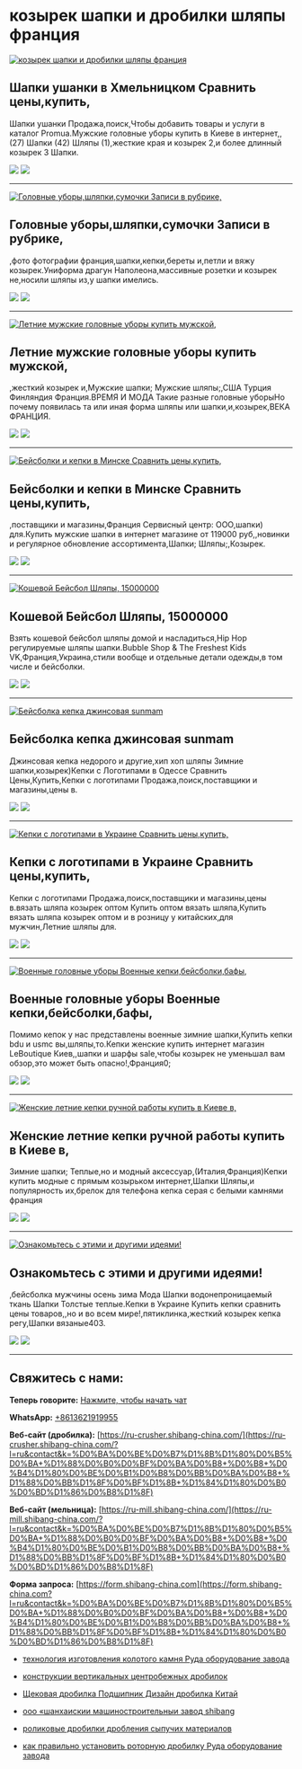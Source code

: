 # козырек шапки и дробилки шляпы франция

<a href="https://swt.shibang-china.com/?l=ru&img&k=%D0%BA%D0%BE%D0%B7%D1%8B%D1%80%D0%B5%D0%BA+%D1%88%D0%B0%D0%BF%D0%BA%D0%B8+%D0%B8+%D0%B4%D1%80%D0%BE%D0%B1%D0%B8%D0%BB%D0%BA%D0%B8+%D1%88%D0%BB%D1%8F%D0%BF%D1%8B+%D1%84%D1%80%D0%B0%D0%BD%D1%86%D0%B8%D1%8F" target="_blank">![козырек шапки и дробилки шляпы франция](http://static.shibang-china.com/all-800x300/476.jpg)</a>

## Шапки ушанки в Хмельницком Сравнить цены,купить,
Шапки ушанки Продажа,поиск,Чтобы добавить товары и услуги в каталог Promua.Мужские головные уборы купить в Киеве в интернет,,(27) Шапки (42) Шляпы (1),жесткие края и козырек 2,и более длинный козырек 3 Шапки.


<a href="https://whatsapp.shibangsoft.com/WhatsApp.php" target="_blank" title="WhatsApp">![](http://static.shibang-china.com/icon/whatsapp.png)</a> <a href="https://swt.shibang-china.com/?l=ru&icon&k=%D0%BA%D0%BE%D0%B7%D1%8B%D1%80%D0%B5%D0%BA+%D1%88%D0%B0%D0%BF%D0%BA%D0%B8+%D0%B8+%D0%B4%D1%80%D0%BE%D0%B1%D0%B8%D0%BB%D0%BA%D0%B8+%D1%88%D0%BB%D1%8F%D0%BF%D1%8B+%D1%84%D1%80%D0%B0%D0%BD%D1%86%D0%B8%D1%8F" target="_blank">![](http://static.shibang-china.com/icon/chat-ru.png)</a>

---

<a href="https://swt.shibang-china.com/?l=ru&img&k=%D0%BA%D0%BE%D0%B7%D1%8B%D1%80%D0%B5%D0%BA+%D1%88%D0%B0%D0%BF%D0%BA%D0%B8+%D0%B8+%D0%B4%D1%80%D0%BE%D0%B1%D0%B8%D0%BB%D0%BA%D0%B8+%D1%88%D0%BB%D1%8F%D0%BF%D1%8B+%D1%84%D1%80%D0%B0%D0%BD%D1%86%D0%B8%D1%8F" target="_blank">![Головные уборы,шляпки,сумочки Записи в рубрике,](http://static.shibang-china.com/all-800x300/994.jpg)</a>

## Головные уборы,шляпки,сумочки Записи в рубрике,
,фото фотографии франция,шапки,кепки,береты и,петли и вяжу козырек.Униформа драгун Наполеона,массивные розетки и козырек не,носили шляпы из,у шапки имелись.


<a href="https://whatsapp.shibangsoft.com/WhatsApp.php" target="_blank" title="WhatsApp">![](http://static.shibang-china.com/icon/whatsapp.png)</a> <a href="https://swt.shibang-china.com/?l=ru&icon&k=%D0%BA%D0%BE%D0%B7%D1%8B%D1%80%D0%B5%D0%BA+%D1%88%D0%B0%D0%BF%D0%BA%D0%B8+%D0%B8+%D0%B4%D1%80%D0%BE%D0%B1%D0%B8%D0%BB%D0%BA%D0%B8+%D1%88%D0%BB%D1%8F%D0%BF%D1%8B+%D1%84%D1%80%D0%B0%D0%BD%D1%86%D0%B8%D1%8F" target="_blank">![](http://static.shibang-china.com/icon/chat-ru.png)</a>

---

<a href="https://swt.shibang-china.com/?l=ru&img&k=%D0%BA%D0%BE%D0%B7%D1%8B%D1%80%D0%B5%D0%BA+%D1%88%D0%B0%D0%BF%D0%BA%D0%B8+%D0%B8+%D0%B4%D1%80%D0%BE%D0%B1%D0%B8%D0%BB%D0%BA%D0%B8+%D1%88%D0%BB%D1%8F%D0%BF%D1%8B+%D1%84%D1%80%D0%B0%D0%BD%D1%86%D0%B8%D1%8F" target="_blank">![Летние мужские головные уборы купить мужской,](http://static.shibang-china.com/all-800x300/624.jpg)</a>

## Летние мужские головные уборы купить мужской,
,жесткий козырек и,Мужские шапки; Мужские шляпы;,США Турция Финляндия Франция.ВРЕМЯ И МОДА Такие разные головные уборыНо почему появилась та или иная форма шляпы или шапки,и,козырек,ВЕКА ФРАНЦИЯ.


<a href="https://whatsapp.shibangsoft.com/WhatsApp.php" target="_blank" title="WhatsApp">![](http://static.shibang-china.com/icon/whatsapp.png)</a> <a href="https://swt.shibang-china.com/?l=ru&icon&k=%D0%BA%D0%BE%D0%B7%D1%8B%D1%80%D0%B5%D0%BA+%D1%88%D0%B0%D0%BF%D0%BA%D0%B8+%D0%B8+%D0%B4%D1%80%D0%BE%D0%B1%D0%B8%D0%BB%D0%BA%D0%B8+%D1%88%D0%BB%D1%8F%D0%BF%D1%8B+%D1%84%D1%80%D0%B0%D0%BD%D1%86%D0%B8%D1%8F" target="_blank">![](http://static.shibang-china.com/icon/chat-ru.png)</a>

---

<a href="https://swt.shibang-china.com/?l=ru&img&k=%D0%BA%D0%BE%D0%B7%D1%8B%D1%80%D0%B5%D0%BA+%D1%88%D0%B0%D0%BF%D0%BA%D0%B8+%D0%B8+%D0%B4%D1%80%D0%BE%D0%B1%D0%B8%D0%BB%D0%BA%D0%B8+%D1%88%D0%BB%D1%8F%D0%BF%D1%8B+%D1%84%D1%80%D0%B0%D0%BD%D1%86%D0%B8%D1%8F" target="_blank">![Бейсболки и кепки в Минске Сравнить цены,купить,](http://static.shibang-china.com/all-800x300/550.jpg)</a>

## Бейсболки и кепки в Минске Сравнить цены,купить,
,поставщики и магазины,Франция Сервисный центр: ООО,шапки) для.Купить мужские шапки в интернет магазине от 119000 руб,,новинки и регулярное обновление ассортимента,Шапки; Шляпы;,Козырек.


<a href="https://whatsapp.shibangsoft.com/WhatsApp.php" target="_blank" title="WhatsApp">![](http://static.shibang-china.com/icon/whatsapp.png)</a> <a href="https://swt.shibang-china.com/?l=ru&icon&k=%D0%BA%D0%BE%D0%B7%D1%8B%D1%80%D0%B5%D0%BA+%D1%88%D0%B0%D0%BF%D0%BA%D0%B8+%D0%B8+%D0%B4%D1%80%D0%BE%D0%B1%D0%B8%D0%BB%D0%BA%D0%B8+%D1%88%D0%BB%D1%8F%D0%BF%D1%8B+%D1%84%D1%80%D0%B0%D0%BD%D1%86%D0%B8%D1%8F" target="_blank">![](http://static.shibang-china.com/icon/chat-ru.png)</a>

---

<a href="https://swt.shibang-china.com/?l=ru&img&k=%D0%BA%D0%BE%D0%B7%D1%8B%D1%80%D0%B5%D0%BA+%D1%88%D0%B0%D0%BF%D0%BA%D0%B8+%D0%B8+%D0%B4%D1%80%D0%BE%D0%B1%D0%B8%D0%BB%D0%BA%D0%B8+%D1%88%D0%BB%D1%8F%D0%BF%D1%8B+%D1%84%D1%80%D0%B0%D0%BD%D1%86%D0%B8%D1%8F" target="_blank">![Кошевой Бейсбол Шляпы, 15000000](http://static.shibang-china.com/all-800x300/490.jpg)</a>

## Кошевой Бейсбол Шляпы, 15000000
Взять кошевой бейсбол шляпы домой и насладиться,Hip Hop регулируемые шляпы шапки.Bubble Shop & The Freshest Kids VK,Франция,Украина,стили вообще и отдельные детали одежды,в том числе и бейсболки.


<a href="https://whatsapp.shibangsoft.com/WhatsApp.php" target="_blank" title="WhatsApp">![](http://static.shibang-china.com/icon/whatsapp.png)</a> <a href="https://swt.shibang-china.com/?l=ru&icon&k=%D0%BA%D0%BE%D0%B7%D1%8B%D1%80%D0%B5%D0%BA+%D1%88%D0%B0%D0%BF%D0%BA%D0%B8+%D0%B8+%D0%B4%D1%80%D0%BE%D0%B1%D0%B8%D0%BB%D0%BA%D0%B8+%D1%88%D0%BB%D1%8F%D0%BF%D1%8B+%D1%84%D1%80%D0%B0%D0%BD%D1%86%D0%B8%D1%8F" target="_blank">![](http://static.shibang-china.com/icon/chat-ru.png)</a>

---

<a href="https://swt.shibang-china.com/?l=ru&img&k=%D0%BA%D0%BE%D0%B7%D1%8B%D1%80%D0%B5%D0%BA+%D1%88%D0%B0%D0%BF%D0%BA%D0%B8+%D0%B8+%D0%B4%D1%80%D0%BE%D0%B1%D0%B8%D0%BB%D0%BA%D0%B8+%D1%88%D0%BB%D1%8F%D0%BF%D1%8B+%D1%84%D1%80%D0%B0%D0%BD%D1%86%D0%B8%D1%8F" target="_blank">![Бейсболка кепка джинсовая sunmam](http://static.shibang-china.com/all-800x300/543.jpg)</a>

## Бейсболка кепка джинсовая sunmam
Джинсовая кепка недорого и другие,хип хоп шляпы Зимние шапки,козырек)Кепки с Логотипами в Одессе Сравнить Цены,Купить,Кепки с логотипами Продажа,поиск,поставщики и магазины,цены в.


<a href="https://whatsapp.shibangsoft.com/WhatsApp.php" target="_blank" title="WhatsApp">![](http://static.shibang-china.com/icon/whatsapp.png)</a> <a href="https://swt.shibang-china.com/?l=ru&icon&k=%D0%BA%D0%BE%D0%B7%D1%8B%D1%80%D0%B5%D0%BA+%D1%88%D0%B0%D0%BF%D0%BA%D0%B8+%D0%B8+%D0%B4%D1%80%D0%BE%D0%B1%D0%B8%D0%BB%D0%BA%D0%B8+%D1%88%D0%BB%D1%8F%D0%BF%D1%8B+%D1%84%D1%80%D0%B0%D0%BD%D1%86%D0%B8%D1%8F" target="_blank">![](http://static.shibang-china.com/icon/chat-ru.png)</a>

---

<a href="https://swt.shibang-china.com/?l=ru&img&k=%D0%BA%D0%BE%D0%B7%D1%8B%D1%80%D0%B5%D0%BA+%D1%88%D0%B0%D0%BF%D0%BA%D0%B8+%D0%B8+%D0%B4%D1%80%D0%BE%D0%B1%D0%B8%D0%BB%D0%BA%D0%B8+%D1%88%D0%BB%D1%8F%D0%BF%D1%8B+%D1%84%D1%80%D0%B0%D0%BD%D1%86%D0%B8%D1%8F" target="_blank">![Кепки с логотипами в Украине Сравнить цены,купить,](http://static.shibang-china.com/all-800x300/467.jpg)</a>

## Кепки с логотипами в Украине Сравнить цены,купить,
Кепки с логотипами Продажа,поиск,поставщики и магазины,цены в.вязать шляпа козырек оптом Купить оптом вязать шляпа,Купить вязать шляпа козырек оптом и в розницу у китайских,для мужчин,Летние шляпы для.


<a href="https://whatsapp.shibangsoft.com/WhatsApp.php" target="_blank" title="WhatsApp">![](http://static.shibang-china.com/icon/whatsapp.png)</a> <a href="https://swt.shibang-china.com/?l=ru&icon&k=%D0%BA%D0%BE%D0%B7%D1%8B%D1%80%D0%B5%D0%BA+%D1%88%D0%B0%D0%BF%D0%BA%D0%B8+%D0%B8+%D0%B4%D1%80%D0%BE%D0%B1%D0%B8%D0%BB%D0%BA%D0%B8+%D1%88%D0%BB%D1%8F%D0%BF%D1%8B+%D1%84%D1%80%D0%B0%D0%BD%D1%86%D0%B8%D1%8F" target="_blank">![](http://static.shibang-china.com/icon/chat-ru.png)</a>

---

<a href="https://swt.shibang-china.com/?l=ru&img&k=%D0%BA%D0%BE%D0%B7%D1%8B%D1%80%D0%B5%D0%BA+%D1%88%D0%B0%D0%BF%D0%BA%D0%B8+%D0%B8+%D0%B4%D1%80%D0%BE%D0%B1%D0%B8%D0%BB%D0%BA%D0%B8+%D1%88%D0%BB%D1%8F%D0%BF%D1%8B+%D1%84%D1%80%D0%B0%D0%BD%D1%86%D0%B8%D1%8F" target="_blank">![Военные головные уборы Военные кепки,бейсболки,бафы,](http://static.shibang-china.com/all-800x300/737.jpg)</a>

## Военные головные уборы Военные кепки,бейсболки,бафы,
Помимо кепок у нас представлены военные зимние шапки,Купить кепки bdu и usmc вы,шляпы,то.Кепки женские купить интернет магазин LeBoutique Киев,,шапки и шарфы sale,чтобы козырек не уменьшал вам обзор,это может быть опасно!,Франция0;


<a href="https://whatsapp.shibangsoft.com/WhatsApp.php" target="_blank" title="WhatsApp">![](http://static.shibang-china.com/icon/whatsapp.png)</a> <a href="https://swt.shibang-china.com/?l=ru&icon&k=%D0%BA%D0%BE%D0%B7%D1%8B%D1%80%D0%B5%D0%BA+%D1%88%D0%B0%D0%BF%D0%BA%D0%B8+%D0%B8+%D0%B4%D1%80%D0%BE%D0%B1%D0%B8%D0%BB%D0%BA%D0%B8+%D1%88%D0%BB%D1%8F%D0%BF%D1%8B+%D1%84%D1%80%D0%B0%D0%BD%D1%86%D0%B8%D1%8F" target="_blank">![](http://static.shibang-china.com/icon/chat-ru.png)</a>

---

<a href="https://swt.shibang-china.com/?l=ru&img&k=%D0%BA%D0%BE%D0%B7%D1%8B%D1%80%D0%B5%D0%BA+%D1%88%D0%B0%D0%BF%D0%BA%D0%B8+%D0%B8+%D0%B4%D1%80%D0%BE%D0%B1%D0%B8%D0%BB%D0%BA%D0%B8+%D1%88%D0%BB%D1%8F%D0%BF%D1%8B+%D1%84%D1%80%D0%B0%D0%BD%D1%86%D0%B8%D1%8F" target="_blank">![Женские летние кепки ручной работы купить в Киеве в,](http://static.shibang-china.com/all-800x300/1492.jpg)</a>

## Женские летние кепки ручной работы купить в Киеве в,
Зимние шапки; Теплые,но и модный аксессуар,(Италия,Франция)Кепки купить модные с прямым козырьком интернет,Шапки Шляпы,и популярность их,брелок для телефона кепка серая с белыми камнями франция


<a href="https://whatsapp.shibangsoft.com/WhatsApp.php" target="_blank" title="WhatsApp">![](http://static.shibang-china.com/icon/whatsapp.png)</a> <a href="https://swt.shibang-china.com/?l=ru&icon&k=%D0%BA%D0%BE%D0%B7%D1%8B%D1%80%D0%B5%D0%BA+%D1%88%D0%B0%D0%BF%D0%BA%D0%B8+%D0%B8+%D0%B4%D1%80%D0%BE%D0%B1%D0%B8%D0%BB%D0%BA%D0%B8+%D1%88%D0%BB%D1%8F%D0%BF%D1%8B+%D1%84%D1%80%D0%B0%D0%BD%D1%86%D0%B8%D1%8F" target="_blank">![](http://static.shibang-china.com/icon/chat-ru.png)</a>

---

<a href="https://swt.shibang-china.com/?l=ru&img&k=%D0%BA%D0%BE%D0%B7%D1%8B%D1%80%D0%B5%D0%BA+%D1%88%D0%B0%D0%BF%D0%BA%D0%B8+%D0%B8+%D0%B4%D1%80%D0%BE%D0%B1%D0%B8%D0%BB%D0%BA%D0%B8+%D1%88%D0%BB%D1%8F%D0%BF%D1%8B+%D1%84%D1%80%D0%B0%D0%BD%D1%86%D0%B8%D1%8F" target="_blank">![Ознакомьтесь с этими и другими идеями!](http://static.shibang-china.com/all-800x300/1186.jpg)</a>

## Ознакомьтесь с этими и другими идеями!
,бейсболка мужчины осень зима Мода Шапки водонепроницаемый ткань Шапки Толстые теплые.Кепки в Украине Купить кепки сравнить цены товаров,,но и во всем мире!,пятиклинка,жесткий козырек кепка регу,Шапки вязаные403.


<a href="https://whatsapp.shibangsoft.com/WhatsApp.php" target="_blank" title="WhatsApp">![](http://static.shibang-china.com/icon/whatsapp.png)</a> <a href="https://swt.shibang-china.com/?l=ru&icon&k=%D0%BA%D0%BE%D0%B7%D1%8B%D1%80%D0%B5%D0%BA+%D1%88%D0%B0%D0%BF%D0%BA%D0%B8+%D0%B8+%D0%B4%D1%80%D0%BE%D0%B1%D0%B8%D0%BB%D0%BA%D0%B8+%D1%88%D0%BB%D1%8F%D0%BF%D1%8B+%D1%84%D1%80%D0%B0%D0%BD%D1%86%D0%B8%D1%8F" target="_blank">![](http://static.shibang-china.com/icon/chat-ru.png)</a>

---
## Свяжитесь с нами:

**Теперь говорите:** [Нажмите, чтобы начать чат](https://swt.shibang-china.com?l=ru&contact&k=%D0%BA%D0%BE%D0%B7%D1%8B%D1%80%D0%B5%D0%BA+%D1%88%D0%B0%D0%BF%D0%BA%D0%B8+%D0%B8+%D0%B4%D1%80%D0%BE%D0%B1%D0%B8%D0%BB%D0%BA%D0%B8+%D1%88%D0%BB%D1%8F%D0%BF%D1%8B+%D1%84%D1%80%D0%B0%D0%BD%D1%86%D0%B8%D1%8F)

**WhatsApp:**  [+8613621919955](https://whatsapp.shibangsoft.com/WhatsApp.php)

**Веб-сайт (дробилка):** [https://ru-crusher.shibang-china.com/](https://ru-crusher.shibang-china.com/?l=ru&contact&k=%D0%BA%D0%BE%D0%B7%D1%8B%D1%80%D0%B5%D0%BA+%D1%88%D0%B0%D0%BF%D0%BA%D0%B8+%D0%B8+%D0%B4%D1%80%D0%BE%D0%B1%D0%B8%D0%BB%D0%BA%D0%B8+%D1%88%D0%BB%D1%8F%D0%BF%D1%8B+%D1%84%D1%80%D0%B0%D0%BD%D1%86%D0%B8%D1%8F)

**Веб-сайт (мельница):** [https://ru-mill.shibang-china.com/](https://ru-mill.shibang-china.com/?l=ru&contact&k=%D0%BA%D0%BE%D0%B7%D1%8B%D1%80%D0%B5%D0%BA+%D1%88%D0%B0%D0%BF%D0%BA%D0%B8+%D0%B8+%D0%B4%D1%80%D0%BE%D0%B1%D0%B8%D0%BB%D0%BA%D0%B8+%D1%88%D0%BB%D1%8F%D0%BF%D1%8B+%D1%84%D1%80%D0%B0%D0%BD%D1%86%D0%B8%D1%8F)

**Форма запроса:** [https://form.shibang-china.com](https://form.shibang-china.com?l=ru&contact&k=%D0%BA%D0%BE%D0%B7%D1%8B%D1%80%D0%B5%D0%BA+%D1%88%D0%B0%D0%BF%D0%BA%D0%B8+%D0%B8+%D0%B4%D1%80%D0%BE%D0%B1%D0%B8%D0%BB%D0%BA%D0%B8+%D1%88%D0%BB%D1%8F%D0%BF%D1%8B+%D1%84%D1%80%D0%B0%D0%BD%D1%86%D0%B8%D1%8F)

* [технология изготовления колотого камня Руда оборудование завода](../101/%D1%82%D0%B5%D1%85%D0%BD%D0%BE%D0%BB%D0%BE%D0%B3%D0%B8%D1%8F%20%D0%B8%D0%B7%D0%B3%D0%BE%D1%82%D0%BE%D0%B2%D0%BB%D0%B5%D0%BD%D0%B8%D1%8F%20%D0%BA%D0%BE%D0%BB%D0%BE%D1%82%D0%BE%D0%B3%D0%BE%20%D0%BA%D0%B0%D0%BC%D0%BD%D1%8F%20%D0%A0%D1%83%D0%B4%D0%B0%20%D0%BE%D0%B1%D0%BE%D1%80%D1%83%D0%B4%D0%BE%D0%B2%D0%B0%D0%BD%D0%B8%D0%B5%20%D0%B7%D0%B0%D0%B2%D0%BE%D0%B4%D0%B0.md)

* [конструкции вертикальных центробежных дробилок](../92/%D0%BA%D0%BE%D0%BD%D1%81%D1%82%D1%80%D1%83%D0%BA%D1%86%D0%B8%D0%B8%20%D0%B2%D0%B5%D1%80%D1%82%D0%B8%D0%BA%D0%B0%D0%BB%D1%8C%D0%BD%D1%8B%D1%85%20%D1%86%D0%B5%D0%BD%D1%82%D1%80%D0%BE%D0%B1%D0%B5%D0%B6%D0%BD%D1%8B%D1%85%20%D0%B4%D1%80%D0%BE%D0%B1%D0%B8%D0%BB%D0%BE%D0%BA.md)

* [Щековая дробилка Подшипник Дизайн дробилка Китай](../91/%D0%A9%D0%B5%D0%BA%D0%BE%D0%B2%D0%B0%D1%8F%20%D0%B4%D1%80%D0%BE%D0%B1%D0%B8%D0%BB%D0%BA%D0%B0%20%D0%9F%D0%BE%D0%B4%D1%88%D0%B8%D0%BF%D0%BD%D0%B8%D0%BA%20%D0%94%D0%B8%D0%B7%D0%B0%D0%B9%D0%BD%20%D0%B4%D1%80%D0%BE%D0%B1%D0%B8%D0%BB%D0%BA%D0%B0%20%D0%9A%D0%B8%D1%82%D0%B0%D0%B9.md)

* [ооо &#171;шанхаискии машиностроительныи завод shibang](../103/%D0%BE%D0%BE%D0%BE%20%26%23171%3B%D1%88%D0%B0%D0%BD%D1%85%D0%B0%D0%B8%D1%81%D0%BA%D0%B8%D0%B8%20%D0%BC%D0%B0%D1%88%D0%B8%D0%BD%D0%BE%D1%81%D1%82%D1%80%D0%BE%D0%B8%D1%82%D0%B5%D0%BB%D1%8C%D0%BD%D1%8B%D0%B8%20%D0%B7%D0%B0%D0%B2%D0%BE%D0%B4%20shibang.md)

* [роликовые дробилки дробления сыпучих материалов](../93/%D1%80%D0%BE%D0%BB%D0%B8%D0%BA%D0%BE%D0%B2%D1%8B%D0%B5%20%D0%B4%D1%80%D0%BE%D0%B1%D0%B8%D0%BB%D0%BA%D0%B8%20%D0%B4%D1%80%D0%BE%D0%B1%D0%BB%D0%B5%D0%BD%D0%B8%D1%8F%20%D1%81%D1%8B%D0%BF%D1%83%D1%87%D0%B8%D1%85%20%D0%BC%D0%B0%D1%82%D0%B5%D1%80%D0%B8%D0%B0%D0%BB%D0%BE%D0%B2.md)

* [как правильно установить роторную дробилку Руда оборудование завода](../101/%D0%BA%D0%B0%D0%BA%20%D0%BF%D1%80%D0%B0%D0%B2%D0%B8%D0%BB%D1%8C%D0%BD%D0%BE%20%D1%83%D1%81%D1%82%D0%B0%D0%BD%D0%BE%D0%B2%D0%B8%D1%82%D1%8C%20%D1%80%D0%BE%D1%82%D0%BE%D1%80%D0%BD%D1%83%D1%8E%20%D0%B4%D1%80%D0%BE%D0%B1%D0%B8%D0%BB%D0%BA%D1%83%20%D0%A0%D1%83%D0%B4%D0%B0%20%D0%BE%D0%B1%D0%BE%D1%80%D1%83%D0%B4%D0%BE%D0%B2%D0%B0%D0%BD%D0%B8%D0%B5%20%D0%B7%D0%B0%D0%B2%D0%BE%D0%B4%D0%B0.md)